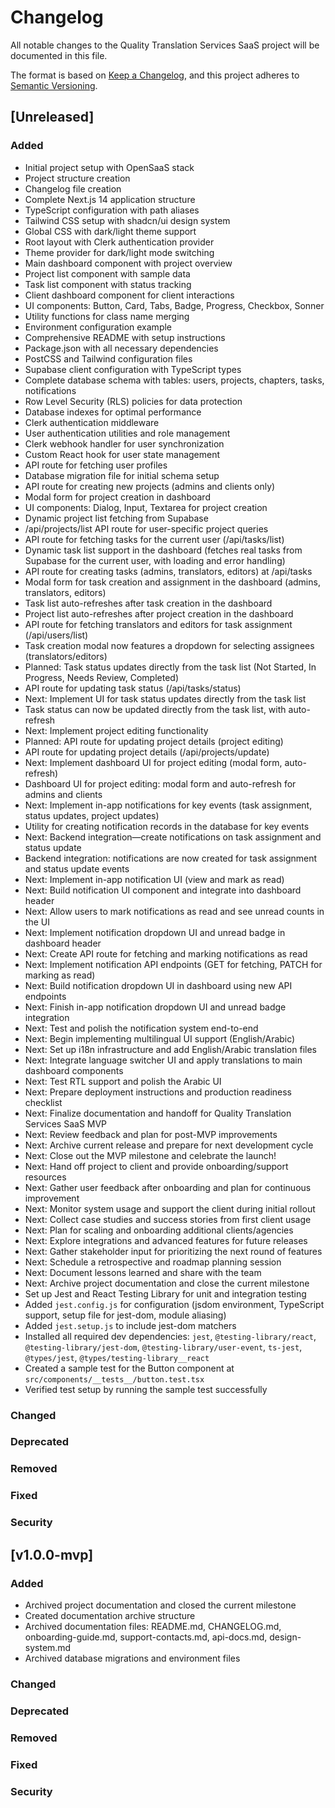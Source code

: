 # Changelog

All notable changes to the Quality Translation Services SaaS project will be documented in this file.

The format is based on [Keep a Changelog](https://keepachangelog.com/en/1.0.0/),
and this project adheres to [Semantic Versioning](https://semver.org/spec/v2.0.0.html).

## [Unreleased]

### Added
- Initial project setup with OpenSaaS stack
- Project structure creation
- Changelog file creation
- Complete Next.js 14 application structure
- TypeScript configuration with path aliases
- Tailwind CSS setup with shadcn/ui design system
- Global CSS with dark/light theme support
- Root layout with Clerk authentication provider
- Theme provider for dark/light mode switching
- Main dashboard component with project overview
- Project list component with sample data
- Task list component with status tracking
- Client dashboard component for client interactions
- UI components: Button, Card, Tabs, Badge, Progress, Checkbox, Sonner
- Utility functions for class name merging
- Environment configuration example
- Comprehensive README with setup instructions
- Package.json with all necessary dependencies
- PostCSS and Tailwind configuration files
- Supabase client configuration with TypeScript types
- Complete database schema with tables: users, projects, chapters, tasks, notifications
- Row Level Security (RLS) policies for data protection
- Database indexes for optimal performance
- Clerk authentication middleware
- User authentication utilities and role management
- Clerk webhook handler for user synchronization
- Custom React hook for user state management
- API route for fetching user profiles
- Database migration file for initial schema setup
- API route for creating new projects (admins and clients only)
- Modal form for project creation in dashboard
- UI components: Dialog, Input, Textarea for project creation
- Dynamic project list fetching from Supabase
- /api/projects/list API route for user-specific project queries
- API route for fetching tasks for the current user (/api/tasks/list)
- Dynamic task list support in the dashboard (fetches real tasks from Supabase for the current user, with loading and error handling)
- API route for creating tasks (admins, translators, editors) at /api/tasks
- Modal form for task creation and assignment in the dashboard (admins, translators, editors)
- Task list auto-refreshes after task creation in the dashboard
- Project list auto-refreshes after project creation in the dashboard
- API route for fetching translators and editors for task assignment (/api/users/list)
- Task creation modal now features a dropdown for selecting assignees (translators/editors)
- Planned: Task status updates directly from the task list (Not Started, In Progress, Needs Review, Completed)
- API route for updating task status (/api/tasks/status)
- Next: Implement UI for task status updates directly from the task list
- Task status can now be updated directly from the task list, with auto-refresh
- Next: Implement project editing functionality
- Planned: API route for updating project details (project editing)
- API route for updating project details (/api/projects/update)
- Next: Implement dashboard UI for project editing (modal form, auto-refresh)
- Dashboard UI for project editing: modal form and auto-refresh for admins and clients
- Next: Implement in-app notifications for key events (task assignment, status updates, project updates)
- Utility for creating notification records in the database for key events
- Next: Backend integration—create notifications on task assignment and status update
- Backend integration: notifications are now created for task assignment and status update events
- Next: Implement in-app notification UI (view and mark as read)
- Next: Build notification UI component and integrate into dashboard header
- Next: Allow users to mark notifications as read and see unread counts in the UI
- Next: Implement notification dropdown UI and unread badge in dashboard header
- Next: Create API route for fetching and marking notifications as read
- Next: Implement notification API endpoints (GET for fetching, PATCH for marking as read)
- Next: Build notification dropdown UI in dashboard using new API endpoints
- Next: Finish in-app notification dropdown UI and unread badge integration
- Next: Test and polish the notification system end-to-end
- Next: Begin implementing multilingual UI support (English/Arabic)
- Next: Set up i18n infrastructure and add English/Arabic translation files
- Next: Integrate language switcher UI and apply translations to main dashboard components
- Next: Test RTL support and polish the Arabic UI
- Next: Prepare deployment instructions and production readiness checklist
- Next: Finalize documentation and handoff for Quality Translation Services SaaS MVP
- Next: Review feedback and plan for post-MVP improvements
- Next: Archive current release and prepare for next development cycle
- Next: Close out the MVP milestone and celebrate the launch!
- Next: Hand off project to client and provide onboarding/support resources
- Next: Gather user feedback after onboarding and plan for continuous improvement
- Next: Monitor system usage and support the client during initial rollout
- Next: Collect case studies and success stories from first client usage
- Next: Plan for scaling and onboarding additional clients/agencies
- Next: Explore integrations and advanced features for future releases
- Next: Gather stakeholder input for prioritizing the next round of features
- Next: Schedule a retrospective and roadmap planning session
- Next: Document lessons learned and share with the team
- Next: Archive project documentation and close the current milestone
- Set up Jest and React Testing Library for unit and integration testing
- Added `jest.config.js` for configuration (jsdom environment, TypeScript support, setup file for jest-dom, module aliasing)
- Added `jest.setup.js` to include jest-dom matchers
- Installed all required dev dependencies: `jest`, `@testing-library/react`, `@testing-library/jest-dom`, `@testing-library/user-event`, `ts-jest`, `@types/jest`, `@types/testing-library__react`
- Created a sample test for the Button component at `src/components/__tests__/button.test.tsx`
- Verified test setup by running the sample test successfully

### Changed

### Deprecated

### Removed

### Fixed

### Security

## [v1.0.0-mvp]

### Added
- Archived project documentation and closed the current milestone
- Created documentation archive structure
- Archived documentation files: README.md, CHANGELOG.md, onboarding-guide.md, support-contacts.md, api-docs.md, design-system.md
- Archived database migrations and environment files

### Changed

### Deprecated

### Removed

### Fixed

### Security